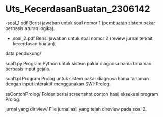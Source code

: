# Uts_KecerdasanBuatan_2306142

-soal_1.pdf
Berisi jawaban untuk soal nomor 1 (pembuatan sistem pakar berbasis aturan logika).

- soal_2.pdf
Berisi jawaban untuk soal nomor 2 (review jurnal terkait kecerdasan buatan).

data pendukung/

soal1.py
Program Python untuk sistem pakar diagnosa hama tanaman berbasis input gejala.

soal1.pl
Program Prolog untuk sistem pakar diagnosa hama tanaman dengan input interaktif menggunakan SWI-Prolog.

ssContohProlog/
Folder berisi screenshot contoh hasil eksekusi program Prolog.

jurnal yang diriview/
File jurnal asli yang telah direview pada soal 2.
